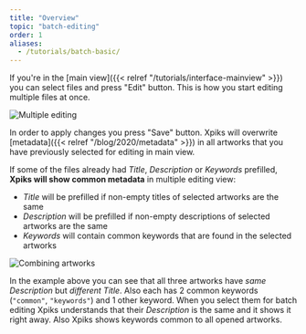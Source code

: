 ```yaml
---
title: "Overview"
topic: "batch-editing"
order: 1
aliases:
  - /tutorials/batch-basic/
---
```


If you're in the [main view]({{< relref "/tutorials/interface-mainview" >}}) you can select files and press "Edit" button. This is how you start editing multiple files at once.

![Multiple editing](/images/tutorials/getting-started/multiple-view-editing.gif)

In order to apply changes you press "Save" button. Xpiks will overwrite [metadata]({{< relref "/blog/2020/metadata" >}}) in all artworks that you have previously selected for editing in main view.

If some of the files already had _Title_, _Description_ or _Keywords_ prefilled, **Xpiks will show common metadata** in multiple editing view:

- _Title_ will be prefilled if non-empty titles of selected artworks are the same
- _Description_ will be prefilled if non-empty descriptions of selected artworks are the same
- _Keywords_ will contain common keywords that are found in the selected artworks

![Combining artworks](/images/tutorials/batch-editing/combining-artworks.gif)

In the example above you can see that all three artworks have _same Description_ but _different Title_. Also each has 2 common keywords (`"common"`, `"keywords"`) and 1 other keyword. When you select them for batch editing Xpiks understands that their _Description_ is the same and it shows it right away. Also Xpiks shows keywords common to all opened artworks.

